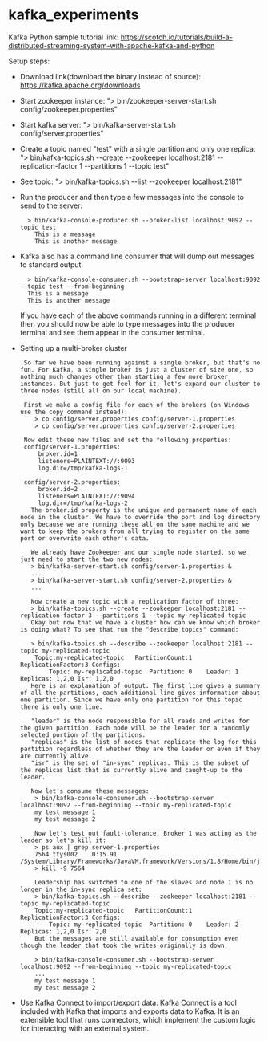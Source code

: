 # kafka_experiments

Kafka Python sample tutorial link: https://scotch.io/tutorials/build-a-distributed-streaming-system-with-apache-kafka-and-python

Setup steps:
 - Download link(download the binary instead of source): https://kafka.apache.org/downloads
 - Start zookeeper instance: "> bin/zookeeper-server-start.sh config/zookeeper.properties"
 - Start kafka server: "> bin/kafka-server-start.sh config/server.properties"
 - Create a topic named "test" with a single partition and only one replica: "> bin/kafka-topics.sh --create --zookeeper localhost:2181 --replication-factor 1 --partitions 1 --topic test"
 - See topic: "> bin/kafka-topics.sh --list --zookeeper localhost:2181"
 - Run the producer and then type a few messages into the console to send to the server:
    ```
      > bin/kafka-console-producer.sh --broker-list localhost:9092 --topic test
        This is a message
        This is another message
    ```
 - Kafka also has a command line consumer that will dump out messages to standard output.
    ```
      > bin/kafka-console-consumer.sh --bootstrap-server localhost:9092 --topic test --from-beginning
      This is a message
      This is another message
    ```
    If you have each of the above commands running in a different terminal then you should now be able to type messages into the producer terminal and see them appear in the consumer terminal.
    
  - Setting up a multi-broker cluster
    ```
     So far we have been running against a single broker, but that's no fun. For Kafka, a single broker is just a cluster of size one, so nothing much changes other than starting a few more broker instances. But just to get feel for it, let's expand our cluster to three nodes (still all on our local machine).

     First we make a config file for each of the brokers (on Windows use the copy command instead):
        > cp config/server.properties config/server-1.properties
        > cp config/server.properties config/server-2.properties
    
     Now edit these new files and set the following properties:
     config/server-1.properties:
         broker.id=1
         listeners=PLAINTEXT://:9093
         log.dir=/tmp/kafka-logs-1

     config/server-2.properties:
         broker.id=2
         listeners=PLAINTEXT://:9094
         log.dir=/tmp/kafka-logs-2
       The broker.id property is the unique and permanent name of each node in the cluster. We have to override the port and log directory only because we are running these all on the same machine and we want to keep the brokers from all trying to register on the same port or overwrite each other's data.

       We already have Zookeeper and our single node started, so we just need to start the two new nodes:
       > bin/kafka-server-start.sh config/server-1.properties &
       ...
       > bin/kafka-server-start.sh config/server-2.properties &
       ...
       
       Now create a new topic with a replication factor of three:
       > bin/kafka-topics.sh --create --zookeeper localhost:2181 --replication-factor 3 --partitions 1 --topic my-replicated-topic
       Okay but now that we have a cluster how can we know which broker is doing what? To see that run the "describe topics" command:

       > bin/kafka-topics.sh --describe --zookeeper localhost:2181 --topic my-replicated-topic
        Topic:my-replicated-topic   PartitionCount:1    ReplicationFactor:3 Configs:
            Topic: my-replicated-topic  Partition: 0    Leader: 1   Replicas: 1,2,0 Isr: 1,2,0
       Here is an explanation of output. The first line gives a summary of all the partitions, each additional line gives information about one partition. Since we have only one partition for this topic there is only one line.

       "leader" is the node responsible for all reads and writes for the given partition. Each node will be the leader for a randomly selected portion of the partitions.
       "replicas" is the list of nodes that replicate the log for this partition regardless of whether they are the leader or even if they are currently alive.
       "isr" is the set of "in-sync" replicas. This is the subset of the replicas list that is currently alive and caught-up to the leader.
       
       Now let's consume these messages:
        > bin/kafka-console-consumer.sh --bootstrap-server localhost:9092 --from-beginning --topic my-replicated-topic
        my test message 1
        my test message 2

        Now let's test out fault-tolerance. Broker 1 was acting as the leader so let's kill it:
        > ps aux | grep server-1.properties
        7564 ttys002    0:15.91 /System/Library/Frameworks/JavaVM.framework/Versions/1.8/Home/bin/java...
        > kill -9 7564

        Leadership has switched to one of the slaves and node 1 is no longer in the in-sync replica set:
        > bin/kafka-topics.sh --describe --zookeeper localhost:2181 --topic my-replicated-topic
        Topic:my-replicated-topic   PartitionCount:1    ReplicationFactor:3 Configs:
            Topic: my-replicated-topic  Partition: 0    Leader: 2   Replicas: 1,2,0 Isr: 2,0
        But the messages are still available for consumption even though the leader that took the writes originally is down:

        > bin/kafka-console-consumer.sh --bootstrap-server localhost:9092 --from-beginning --topic my-replicated-topic
        ...
        my test message 1
        my test message 2
    ```
    
 - Use Kafka Connect to import/export data: Kafka Connect is a tool included with Kafka that imports and exports data to Kafka. It is an extensible tool that runs connectors, which implement the custom logic for interacting with an external system.
  
